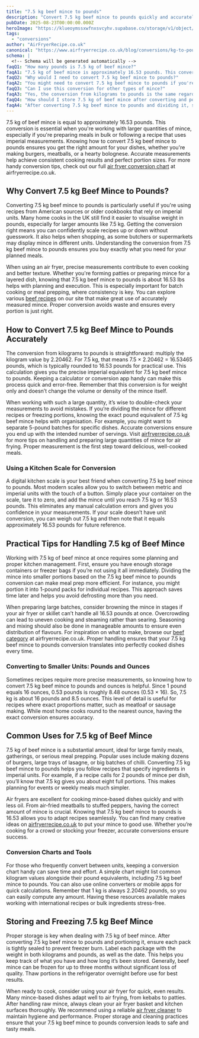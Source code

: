 ```yaml
---
title: "7.5 kg beef mince to pounds"
description: "Convert 7.5 kg beef mince to pounds quickly and accurately. Get perfect portions for your air fryer recipes with our simple guide and handy tips."
pubDate: 2025-08-23T00:00:00.000Z
heroImage: "https://klueoymssxwfnxsvcyhv.supabase.co/storage/v1/object/public/Shmucket/7-5-kg-beef-mince-to-pounds.webp"
tags:
  - "conversions"
author: "AirFryerRecipe.co.uk"
canonical: "https://www.airfryerrecipe.co.uk/blog/conversions/kg-to-pounds/7-5-kg-beef-mince-to-pounds"
schema: |
  <!-- Schema will be generated automatically -->
faqQ1: "How many pounds is 7.5 kg of beef mince?"
faqA1: "7.5 kg of beef mince is approximately 16.53 pounds. This conversion uses the standard factor where 1 kilogram equals 2.20462 pounds. For most practical purposes, you can round it to 16.5 pounds when meal planning or shopping."
faqQ2: "Why would I need to convert 7.5 kg beef mince to pounds?"
faqA2: "You might need to convert 7.5 kg beef mince to pounds if you're using a recipe that lists ingredients in imperial measurements, or if you're more comfortable visualising weight in pounds. It's also helpful when buying mince from suppliers who use different units, or when dividing large amounts into smaller portions for freezing or cooking."
faqQ3: "Can I use this conversion for other types of mince?"
faqA3: "Yes, the conversion from kilograms to pounds is the same regardless of the type of mince. Whether it's beef, pork, chicken, or turkey, 7.5 kg will always be approximately 16.53 pounds. The density and behaviour during cooking may vary slightly, but the weight conversion remains consistent."
faqQ4: "How should I store 7.5 kg of beef mince after converting and portioning?"
faqA4: "After converting 7.5 kg beef mince to pounds and dividing it, store portions in airtight freezer bags or containers. Label each with the weight and date, then freeze for up to three months. Thaw in the refrigerator before use, and always cook mince thoroughly to ensure food safety."
---
```

<p>7.5 kg of beef mince is equal to approximately 16.53 pounds. This conversion is essential when you're working with larger quantities of mince, especially if you're preparing meals in bulk or following a recipe that uses imperial measurements. Knowing how to convert 7.5 kg beef mince to pounds ensures you get the right amount for your dishes, whether you're making burgers, meatballs, or a hearty bolognese. Accurate measurements help achieve consistent cooking results and perfect portion sizes. For more handy conversion tips, check out our full <a href="https://www.airfryerrecipe.co.uk/air-fryer-conversion-chart">air fryer conversion chart</a> at airfryerrecipe.co.uk.</p>

<h2>Why Convert 7.5 kg Beef Mince to Pounds?</h2>
<p>Converting 7.5 kg beef mince to pounds is particularly useful if you're using recipes from American sources or older cookbooks that rely on imperial units. Many home cooks in the UK still find it easier to visualise weight in pounds, especially for larger amounts like 7.5 kg. Getting the conversion right means you can confidently scale recipes up or down without guesswork. It also helps when shopping, as some butchers or supermarkets may display mince in different units. Understanding the conversion from 7.5 kg beef mince to pounds ensures you buy exactly what you need for your planned meals.</p>
<p>When using an air fryer, precise measurements contribute to even cooking and better texture. Whether you're forming patties or preparing mince for a layered dish, knowing that 7.5 kg beef mince to pounds is about 16.53 lbs helps with planning and execution. This is especially important for batch cooking or meal prepping, where consistency is key. You can explore various <a href="https://www.airfryerrecipe.co.uk/recipes">beef recipes</a> on our site that make great use of accurately measured mince. Proper conversion avoids waste and ensures every portion is just right.</p>

<h2>How to Convert 7.5 kg Beef Mince to Pounds Accurately</h2>
<p>The conversion from kilograms to pounds is straightforward: multiply the kilogram value by 2.20462. For 7.5 kg, that means 7.5 × 2.20462 = 16.53465 pounds, which is typically rounded to 16.53 pounds for practical use. This calculation gives you the precise imperial equivalent for 7.5 kg beef mince to pounds. Keeping a calculator or conversion app handy can make this process quick and error-free. Remember that this conversion is for weight only and doesn’t change the volume or density of the mince itself.</p>
<p>When working with such a large quantity, it’s wise to double-check your measurements to avoid mistakes. If you’re dividing the mince for different recipes or freezing portions, knowing the exact pound equivalent of 7.5 kg beef mince helps with organisation. For example, you might want to separate 5-pound batches for specific dishes. Accurate conversions ensure you end up with the intended number of servings. Visit <a href="https://www.airfryerrecipe.co.uk">airfryerrecipe.co.uk</a> for more tips on handling and preparing large quantities of mince for air frying. Proper measurement is the first step toward delicious, well-cooked meals.</p>

<h3>Using a Kitchen Scale for Conversion</h3>
<p>A digital kitchen scale is your best friend when converting 7.5 kg beef mince to pounds. Most modern scales allow you to switch between metric and imperial units with the touch of a button. Simply place your container on the scale, tare it to zero, and add the mince until you reach 7.5 kg or 16.53 pounds. This eliminates any manual calculation errors and gives you confidence in your measurements. If your scale doesn’t have unit conversion, you can weigh out 7.5 kg and then note that it equals approximately 16.53 pounds for future reference.</p>

<h2>Practical Tips for Handling 7.5 kg of Beef Mince</h2>
<p>Working with 7.5 kg of beef mince at once requires some planning and proper kitchen management. First, ensure you have enough storage containers or freezer bags if you’re not using it all immediately. Dividing the mince into smaller portions based on the 7.5 kg beef mince to pounds conversion can make meal prep more efficient. For instance, you might portion it into 1-pound packs for individual recipes. This approach saves time later and helps you avoid defrosting more than you need.</p>
<p>When preparing large batches, consider browning the mince in stages if your air fryer or skillet can’t handle all 16.53 pounds at once. Overcrowding can lead to uneven cooking and steaming rather than searing. Seasoning and mixing should also be done in manageable amounts to ensure even distribution of flavours. For inspiration on what to make, browse our <a href="https://www.airfryerrecipe.co.uk/recipe-category/beef">beef category</a> at airfryerrecipe.co.uk. Proper handling ensures that your 7.5 kg beef mince to pounds conversion translates into perfectly cooked dishes every time.</p>

<h3>Converting to Smaller Units: Pounds and Ounces</h3>
<p>Sometimes recipes require more precise measurements, so knowing how to convert 7.5 kg beef mince to pounds and ounces is helpful. Since 1 pound equals 16 ounces, 0.53 pounds is roughly 8.48 ounces (0.53 × 16). So, 7.5 kg is about 16 pounds and 8.5 ounces. This level of detail is useful for recipes where exact proportions matter, such as meatloaf or sausage making. While most home cooks round to the nearest ounce, having the exact conversion ensures accuracy.</p>

<h2>Common Uses for 7.5 kg of Beef Mince</h2>
<p>7.5 kg of beef mince is a substantial amount, ideal for large family meals, gatherings, or serious meal prepping. Popular uses include making dozens of burgers, large trays of lasagne, or big batches of chilli. Converting 7.5 kg beef mince to pounds helps you follow recipes that specify ingredients in imperial units. For example, if a recipe calls for 2 pounds of mince per dish, you’ll know that 7.5 kg gives you about eight full portions. This makes planning for events or weekly meals much simpler.</p>
<p>Air fryers are excellent for cooking mince-based dishes quickly and with less oil. From air-fried meatballs to stuffed peppers, having the correct amount of mince is crucial. Knowing that 7.5 kg beef mince to pounds is 16.53 allows you to adapt recipes seamlessly. You can find many creative ideas on <a href="https://www.airfryerrecipe.co.uk">airfryerrecipe.co.uk</a> to put your mince to good use. Whether you’re cooking for a crowd or stocking your freezer, accurate conversions ensure success.</p>

<h3>Conversion Charts and Tools</h3>
<p>For those who frequently convert between units, keeping a conversion chart handy can save time and effort. A simple chart might list common kilogram values alongside their pound equivalents, including 7.5 kg beef mince to pounds. You can also use online converters or mobile apps for quick calculations. Remember that 1 kg is always 2.20462 pounds, so you can easily compute any amount. Having these resources available makes working with international recipes or bulk ingredients stress-free.</p>

<h2>Storing and Freezing 7.5 kg Beef Mince</h2>
<p>Proper storage is key when dealing with 7.5 kg of beef mince. After converting 7.5 kg beef mince to pounds and portioning it, ensure each pack is tightly sealed to prevent freezer burn. Label each package with the weight in both kilograms and pounds, as well as the date. This helps you keep track of what you have and how long it’s been stored. Generally, beef mince can be frozen for up to three months without significant loss of quality. Thaw portions in the refrigerator overnight before use for best results.</p>
<p>When ready to cook, consider using your air fryer for quick, even results. Many mince-based dishes adapt well to air frying, from kebabs to patties. After handling raw mince, always clean your air fryer basket and kitchen surfaces thoroughly. We recommend using a reliable <a href="https://www.airfryerrecipe.co.uk/air-fryer-cleaner">air fryer cleaner</a> to maintain hygiene and performance. Proper storage and cleaning practices ensure that your 7.5 kg beef mince to pounds conversion leads to safe and tasty meals.</p>
